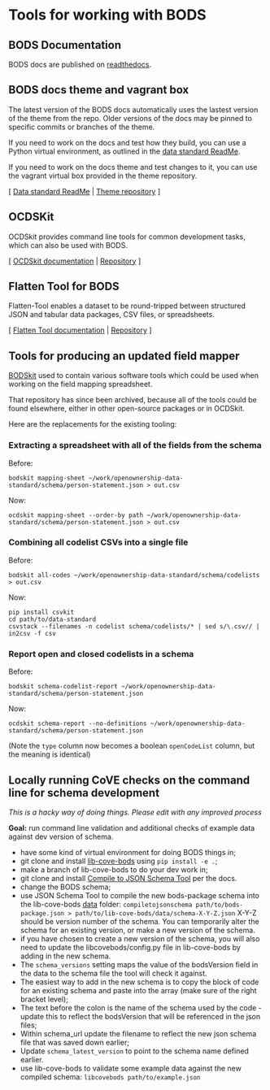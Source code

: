# Tools for working with BODS

## BODS Documentation

BODS docs are published on [readthedocs](https://standard.openownership.org).

## BODS docs theme and vagrant box

The latest version of the BODS docs automatically uses the lastest version of the theme from the repo. Older versions of the docs may be pinned to specific commits or branches of the theme.

If you need to work on the docs and test how they build, you can use a Python virtual environment, as outlined in the [data standard ReadMe](https://github.com/openownership/data-standard#build--test-the-docs-locally).

If you need to work on the docs theme and test changes to it, you can use the vagrant virtual box provided in the theme repository.

[ [Data standard ReadMe](https://github.com/openownership/data-standard#build--test-the-docs-locally)  |  [Theme repository](https://github.com/openownership/data-standard-sphinx-theme) ]

## OCDSKit

OCDSkit provides command line tools for common development tasks, which can also be used with BODS.

[ [OCDSkit documentation](https://ocdskit.readthedocs.io/en/master/cli.html) | [Repository](https://github.com/openownership/ocdskit) ]

## Flatten Tool for BODS

Flatten-Tool enables a dataset to be round-tripped between structured JSON and tabular data packages, CSV files, or spreadsheets.

[ [Flatten Tool documentation](https://flatten-tool.readthedocs.io/en/latest/usage-bods/) | [Repository](https://github.com/OpenDataServices/flatten-tool) ]

## Tools for producing an updated field mapper

[BODSkit](https://github.com/openownership/bodskit) used to contain various
software tools which could be used when working on the field mapping spreadsheet.

That repository has since been archived, because all of the tools could be
found elsewhere, either in other open-source packages or in OCDSkit.

Here are the replacements for the existing tooling:

### Extracting a spreadsheet with all of the fields from the schema

Before:

`bodskit mapping-sheet ~/work/openownership-data-standard/schema/person-statement.json > out.csv`

Now:

`ocdskit mapping-sheet --order-by path ~/work/openownership-data-standard/schema/person-statement.json > out.csv`

### Combining all codelist CSVs into a single file

Before:

`bodskit all-codes ~/work/openownership-data-standard/schema/codelists > out.csv`

Now:

```shell
pip install csvkit
cd path/to/data-standard
csvstack --filenames -n codelist schema/codelists/* | sed s/\.csv// | in2csv -f csv
```

### Report open and closed codelists in a schema

Before:

`bodskit schema-codelist-report ~/work/openownership-data-standard/schema/person-statement.json`

Now:

`ocdskit schema-report --no-definitions ~/work/openownership-data-standard/schema/person-statement.json`

(Note the `type` column now becomes a boolean `openCodeList` column, but the
meaning is identical)

## Locally running CoVE checks on the command line for schema development
_This is a hacky way of doing things. Please edit with any improved process_

**Goal:** run command line validation and additional checks of example data against dev version of schema.

* have some kind of virtual environment for doing BODS things in;
* git clone and install [lib-cove-bods](https://github.com/openownership/lib-cove-bods) using `pip install -e .`;
* make a branch of lib-cove-bods to do your dev work in;
* git clone and install [Compile to JSON Schema Tool](https://github.com/OpenDataServices/compile-to-json-schema) per the docs.
* change the BODS schema;
* use JSON Schema Tool to compile the new bods-package schema into the lib-cove-bods [data](https://github.com/openownership/lib-cove-bods/tree/master/data) folder: `compiletojsonschema path/to/bods-package.json > path/to/lib-cove-bods/data/schema-X-Y-Z.json` X-Y-Z should be version number of the schema. You can temporarily alter the schema for an existing version, or make a new version of the schema.
* if you have chosen to create a new version of the schema, you will also need to update the libcovebods/config.py file in lib-cove-bods by adding in the new schema. 
* The `schema_versions` setting maps the value of the bodsVersion field in the data to the schema file the tool will check it against.
* The easiest way to add in the new schema is to copy the block of code for an existing schema and paste into the array (make sure of the right bracket level);
* The text before the colon is the name of the schema used by the code - update this to reflect the bodsVersion that will be referenced in the json files;
* Within schema_url update the filename to reflect the new json schema file that was saved down earlier;
* Update `schema_latest_version` to point to the schema name defined earlier.
* use lib-cove-bods to validate some example data against the new compiled schema: `libcovebods path/to/example.json`
